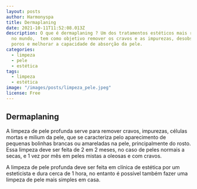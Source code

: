 ```yaml
---
layout: posts
author: Harmonyspa
title: Dermaplaning
date: 2021-10-11T11:52:08.013Z
description: O que é dermaplaning ? Um dos tratamentos estéticos mais realizados
  no mundo,  tem como objetivo remover os cravos e as impurezas, desobstruir os
  poros e melhorar a capacidade de absorção da pele.
categories:
  - limpeza
  - pele
  - estética
tags:
  - limpeza
  - estética
image: "/images/posts/limpeza_pele.jpeg"
license: Free
---
```

## Dermaplaning

A limpeza de pele profunda serve para remover cravos, impurezas, células mortas e milium da pele, que se caracteriza pelo aparecimento de pequenas bolinhas brancas ou amareladas na pele, principalmente do rosto. Essa limpeza deve ser feita de 2 em 2 meses, no caso de peles normais a secas, e 1 vez por mês em peles mistas a oleosas e com cravos.

A limpeza de pele profunda deve ser feita em clínica de estética por um esteticista e dura cerca de 1 hora, no entanto é possível também fazer uma limpeza de pele mais simples em casa.